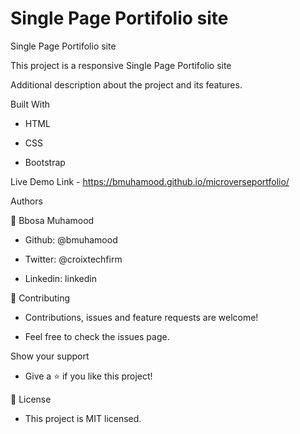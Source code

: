 # Single Page Portifolio site

Single Page Portifolio site


This project is a responsive Single Page Portifolio site

Additional description about the project and its features.

Built With

- HTML

- CSS

- Bootstrap 

Live Demo Link - https://bmuhamood.github.io/microverseportfolio/ 

Authors

👤 Bbosa Muhamood

- Github: @bmuhamood

- Twitter: @croixtechfirm

- Linkedin: linkedin

🤝 Contributing

- Contributions, issues and feature requests are welcome!

- Feel free to check the issues page.

Show your support

- Give a ⭐️ if you like this project!

📝 License

- This project is MIT licensed.

